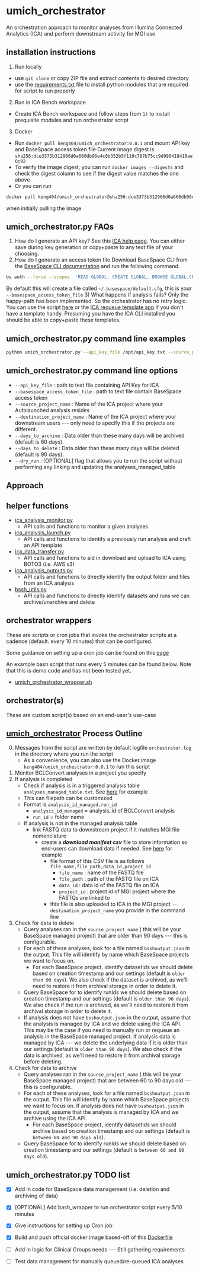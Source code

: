 # umich_orchestrator
An orchestration approach to monitor analyses from Illumina Connected Analytics (ICA) and perform downstream activity for MGI use

## installation instructions
1) Run locally 
- use ```git clone``` or copy ZIP file and extract contents to desired directory
- use the [requirements.txt](https://github.com/keng404/umich_orchestrator/blob/main/requirements.txt) file to install python modules that are required for script to run properly
2) Run in ICA Bench workspace
- Create ICA Bench workspace and follow steps from ```1)``` to install prequisite modules and run orchestrator script
3) Docker
- Run ```docker pull keng404/umich_orchestrator:0.0.1``` and mount API key and BaseSpace access token file
Current image digest is ```sha256:dce3373b312966d0a660db96e4c8b352b5f119c787b75cc9d990418418ae0c92```
- To verify the image digest, you can run ```docker images --digests``` and check the digest column to see if the digest value matches the one above
- Or you can run 
```bash 
docker pull keng404/umich_orchestrator@sha256:dce3373b312966d0a660db96e4c8b352b5f119c787b75cc9d990418418ae0c92
``` 
when initially pulling the image


## umich_orchestrator.py FAQs

1) How do I generate an API key?
See this [ICA help page](https://help.ica.illumina.com/get-started/gs-getstarted#api-keys). You can either save during key generation or copy+paste to any text file of your choosing.
2) How do I generate an access token file
Download BaseSpace CLI from the [BaseSpace CLI documentation](https://developer.basespace.illumina.com/docs/content/documentation/cli/cli-overview#InstallBaseSpaceSequenceHubCLI) and run the following command.
```bash
bs auth --force --scopes  'READ GLOBAL, CREATE GLOBAL, BROWSE GLOBAL,CREATE PROJECTS, CREATE RUNS, START APPLICATIONS, MOVETOTRASH GLOBAL, WRITE GLOBAL, EMPTY TRASH'
```
By default this will create a file called ```~/.basespace/default.cfg```, this is your ```--basespace_access_token_file```
3) What happens if analysis fails?
Only the happy-path has been implemented. So the orchestrator has no retry logic.
You can use  the script [here](https://github.com/keng404/bssh_parallel_transfer/blob/master/requeue.md) or the [ICA requeue template app](https://keneng87.pyscriptapps.com/ica-analysis-requeue/latest/) if you don't have a template handy. Presuming you have the ICA CLI installed you should be able to copy+paste these templates.

## umich_orchestrator.py command line examples

```bash
python umich_orchestrator.py --api_key_file /opt/api_key.txt --source_project_name ken_debug --destination_project_name Ken_demos 
```

## umich_orchestrator.py command line options

- ```--api_key_file``` : path to text file containing API Key for ICA
- ```--basespace_access_token_file``` : path to text file contain BaseSpace access token
- ```--source_project_name``` : Name of the ICA project where your Autolaunched analysis resides
- ```--destination_project_name``` :  Name of the ICA project where your downstream users --- only need to specify this if the projects are different.
- ```--days_to_archive``` : Data older than these many days will be archived (default is 60 days).
- ```--days_to_delete``` : Data older than these many days will be deleted (default is 90 days).
- ```--dry_run``` : [OPTIONAL] flag that allows you to run the script without performing any linking and updating the analyses_managed_table

## Approach

## helper functions

- [ica_analysis_monitor.py](https://github.com/keng404/umich_orchestrator/blob/main/ica_analysis_monitor.py)
	- API calls and functions to monitor a given analyses
- [ica_analysis_launch.py](https://github.com/keng404/umich_orchestrator/blob/main/ica_analysis_launch.py)
	- API calls and functions to identify a previously run analysis and craft an API template
- [ica_data_transfer.py](https://github.com/keng404/umich_orchestrator/blob/main/ica_data_transfer.py)
	- API calls and functions to aid in download and upload to ICA using BOTO3 (i.e. AWS s3)
- [ica_analysis_outputs.py](https://github.com/keng404/umich_orchestrator/blob/main/ica_analysis_outputs.py)
	- API calls and functions to directly identify the output folder and files from an ICA analysis
- [bssh_utils.py](https://github.com/keng404/umich_orchestrator/blob/main/ica_analysis_outputs.py)
	- API calls and functions to directly identify datasets and runs we can archive/unarchive and delete

## orchestrator wrappers

These are scripts or cron jobs that invoke the orchestrator scripts at a cadence (default. every 10 minutes) that can be configured.

Some guidance on setting up a cron job can be found on this [page](https://www.redhat.com/en/blog/linux-cron-command)

An example bash script that runs every 5 minutes can be found below. Note that this is demo code and has not been tested yet.
- [umich_orchestrator_wrapper.sh](https://github.com/keng404/umich_orchestrator/blob/main/umich_orchestrator_wrapper.sh)

## orchestrator(s)

These are custom script(s) based on an end-user's use-case

## [umich_orchestrator](https://github.com/keng404/umich_orchestrator/blob/main/umich_orchestrator.py) Process Outline

0) Messages from the script are written by default logfile ```orchestrator.log``` in the directory where you run the script
	- As a convenience, you can also use the Docker image ```keng404/umich_orchestrator:0.0.1``` to run this script
1) Monitor BCLConvert analyses in a project you specify
2) If analysis is completed
	- Check if analysis is in a triggered analysis table ```analyses_managed_table.txt```. See [here](https://github.com/keng404/umich_orchestrator/blob/main/analyses_managed_table.txt) for example
	- This can filepath can be customized
	- Format is ```analysis_id_managed,run_id```
		- ```analysis_id_managed``` = analysis_id of BCLConvert analysis
		- ```run_id``` = folder name 		
	- If analysis is not in the managed analysis table
		- link FASTQ data to downstream project if it matches MGI file nomenclature
     		- create a ***download manifest csv*** file to store information so end-users can download data if needed. See [here](https://github.com/keng404/umich_orchestrator/blob/main/20240529_LH00619_0013_B22CCFJLT4_a912e3_9d578d-BclConvert_v4_1_23_patch1-7898625c-01f0-4cc0-b9ed-89216d700613.download_manifest.csv) for example 
				- file format of this CSV file is as follows ```file_name,file_path,data_id,project_id```
					- ```file_name``` : name of the FASTQ file
					- ```file_path``` : path of the FASTQ file on ICA
					- ```data_id``` : data id of the FASTQ file on ICA
					- ```project_id``` : project id of MGI project where the FASTQs are linked to
				- this file is also uploaded to ICA in the MGI project ```--destination_project_name``` you provide in the command line
3) Check for data to delete
	- Query analyses ran in the ```source_project_name``` ( this will be your BaseSpace managed project) that are older than 90 days --- this is configurable.
	- For each of these analyses, look for a file named ```bsshoutput.json``` in the output. This file will identify by name which BaseSpace projects we want to focus on. 
		- For each BaseSpace project, identify datasetIds we should delete based on creation timestamp and our settings (default is ```older than 90 days```). We also check if the dataset is archived, as we'll need to restore it from archival storage in order to delete it.
	- Query BaseSpace for to identify runIds we should delete based on creation timestamp and our settings (default is ```older than 90 days```). We also check if the run is archived, as we'll need to restore it from archival storage in order to delete it.
	- If analysis does not have ```bsshoutput.json``` in the output, assume that the analysis is managed by ICA and we delete using the ICA API. This may be the case if you need to manually run or requeue an analysis in the BaseSpace managed project. If analysis data is managed by ICA --- we delete the underlying data if it is older than our settings (default is ```older than 90 days```). We also check if the data is archived, as we'll need to restore it from archival storage before deleting.
4) Check for data to archive
	- Query analyses ran in the ```source_project_name``` ( this will be your BaseSpace managed project) that are between 60 to 90 days old --- this is configurable.
	- For each of these analyses, look for a file named ```bsshoutput.json``` in the output. This file will identify by name which BaseSpace projects we want to focus on. If analysis does not have ```bsshoutput.json``` in the output, assume that the analysis is managed by ICA and we archive using the ICA API.
		- For each BaseSpace project, identify datasetIds we should archive based on creation timestamp and our settings (default is ```between 60 and 90 days old```). 
	- Query BaseSpace for to identify runIds we should delete based on creation timestamp and our settings (default is ```between 60 and 90 days old```).

## umich_orchestrator.py TODO list

- [X] Add in code for BaseSpace data management (i.e. deletion and archiving of data)
- [X] [OPTIONAL] Add bash_wrapper to run orchestrator script every 5/10 minutes
- [X] Give instructions for setting up Cron job
- [X] Build and push official docker image based-off of this [Dockerfile](https://github.com/keng404/umich_orchestrator/blob/main/Dockerfile)
- [ ] Add in logic for Clinical Groups needs --- Still gathering requirements
- [ ] Test data management for manually queued/re-queued ICA analyses





